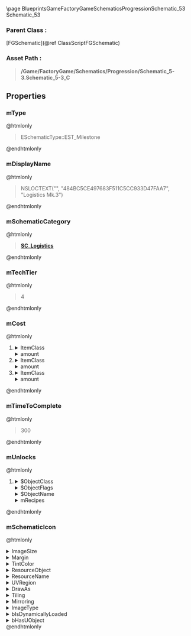 \page BlueprintsGameFactoryGameSchematicsProgressionSchematic_53 Schematic_53
### Parent Class :
[FGSchematic](@ref ClassScriptFGSchematic)
### Asset Path :
<b><blockquote>/Game/FactoryGame/Schematics/Progression/Schematic_5-3.Schematic_5-3_C</blockquote></b>
## Properties

### mType
@htmlonly
<blockquote>ESchematicType::EST_Milestone</blockquote>
@endhtmlonly

### mDisplayName
@htmlonly
<blockquote>NSLOCTEXT("", "484BC5CE497683F511C5CC933D47FAA7", "Logistics Mk.3")</blockquote>
@endhtmlonly

### mSchematicCategory
@htmlonly
<b><a href="_blueprints_game_factory_game_schematics_schematic_categories_s_c__logistics.html"><blockquote>SC_Logistics</blockquote></a></b>
@endhtmlonly

### mTechTier
@htmlonly
<blockquote>4</blockquote>
@endhtmlonly

### mCost
@htmlonly
<ol>
<li>
<details>
 <summary>ItemClass</summary>
<b><a href="_blueprints_game_factory_game_resource_parts_steel_plate_desc__steel_plate.html"><blockquote>Desc_SteelPlate</blockquote></a></b>
</details>
<details>
 <summary>amount</summary>
<blockquote>200</blockquote>
</details>
</li>
<li>
<details>
 <summary>ItemClass</summary>
<b><a href="_blueprints_game_factory_game_resource_parts_steel_pipe_desc__steel_pipe.html"><blockquote>Desc_SteelPipe</blockquote></a></b>
</details>
<details>
 <summary>amount</summary>
<blockquote>100</blockquote>
</details>
</li>
<li>
<details>
 <summary>ItemClass</summary>
<b><a href="_blueprints_game_factory_game_resource_parts_cement_desc__cement.html"><blockquote>Desc_Cement</blockquote></a></b>
</details>
<details>
 <summary>amount</summary>
<blockquote>500</blockquote>
</details>
</li>
</ol>
@endhtmlonly

### mTimeToComplete
@htmlonly
<blockquote>300</blockquote>
@endhtmlonly

### mUnlocks
@htmlonly
<ol>
<li>
<details>
 <summary>$ObjectClass</summary>
<b><a href="_blueprints_game_factory_game_unlocks_b_p__unlock_recipe.html"><blockquote>BP_UnlockRecipe</blockquote></a></b>
</details>
<details>
 <summary>$ObjectFlags</summary>
<blockquote>2621440</blockquote>
</details>
<details>
 <summary>$ObjectName</summary>
<blockquote>BP_UnlockRecipe_C_0</blockquote>
</details>
<details>
 <summary>mRecipes</summary>
<ol>
<li>
<b><a href="_blueprints_game_factory_game_recipes_buildings_recipe__storage_container_mk2.html"><blockquote>Recipe_StorageContainerMk2</blockquote></a></b>
</li>
<li>
<b><a href="_blueprints_game_factory_game_recipes_buildings_recipe__conveyor_belt_mk3.html"><blockquote>Recipe_ConveyorBeltMk3</blockquote></a></b>
</li>
<li>
<b><a href="_blueprints_game_factory_game_recipes_buildings_recipe__conveyor_lift_mk3.html"><blockquote>Recipe_ConveyorLiftMk3</blockquote></a></b>
</li>
<li>
<b><a href="_blueprints_game_factory_game_recipes_buildings_recipe__pipe_support_stackable.html"><blockquote>Recipe_PipeSupportStackable</blockquote></a></b>
</li>
</ol>
</details>
</li>
</ol>
@endhtmlonly

### mSchematicIcon
@htmlonly
<details>
 <summary>ImageSize</summary>
<details>
 <summary>X</summary>
<blockquote>256</blockquote>
</details>
<details>
 <summary>Y</summary>
<blockquote>256</blockquote>
</details>
</details>
<details>
 <summary>Margin</summary>
<details>
 <summary>Left</summary>
<blockquote>0</blockquote>
</details>
<details>
 <summary>Top</summary>
<blockquote>0</blockquote>
</details>
<details>
 <summary>Right</summary>
<blockquote>0</blockquote>
</details>
<details>
 <summary>Bottom</summary>
<blockquote>0</blockquote>
</details>
</details>
<details>
 <summary>TintColor</summary>
<details>
 <summary>SpecifiedColor</summary>
<details>
 <summary>R</summary>
<blockquote>1</blockquote>
</details>
<details>
 <summary>G</summary>
<blockquote>1</blockquote>
</details>
<details>
 <summary>B</summary>
<blockquote>1</blockquote>
</details>
<details>
 <summary>A</summary>
<blockquote>1</blockquote>
</details>
</details>
<details>
 <summary>ColorUseRule</summary>
<blockquote>0</blockquote>
</details>
</details>
<details>
 <summary>ResourceObject</summary>
<details>
 <summary>$AssetPath</summary>
<b><a href="_blueprints_game_factory_game_buildable_factory_trading_post_u_i_schematic_icons_schematic_icon__logistics.html"><blockquote>SchematicIcon_Logistics</blockquote></a></b>
</details>
</details>
<details>
 <summary>ResourceName</summary>
<blockquote>None</blockquote>
</details>
<details>
 <summary>UVRegion</summary>
<details>
 <summary>Min</summary>
<details>
 <summary>X</summary>
<blockquote>0</blockquote>
</details>
<details>
 <summary>Y</summary>
<blockquote>0</blockquote>
</details>
</details>
<details>
 <summary>Max</summary>
<details>
 <summary>X</summary>
<blockquote>0</blockquote>
</details>
<details>
 <summary>Y</summary>
<blockquote>0</blockquote>
</details>
</details>
<details>
 <summary>bIsValid</summary>
<blockquote>0</blockquote>
</details>
</details>
<details>
 <summary>DrawAs</summary>
<blockquote>3</blockquote>
</details>
<details>
 <summary>Tiling</summary>
<blockquote>0</blockquote>
</details>
<details>
 <summary>Mirroring</summary>
<blockquote>0</blockquote>
</details>
<details>
 <summary>ImageType</summary>
<blockquote>0</blockquote>
</details>
<details>
 <summary>bIsDynamicallyLoaded</summary>
<blockquote>False</blockquote>
</details>
<details>
 <summary>bHasUObject</summary>
<blockquote>False</blockquote>
</details>
@endhtmlonly


